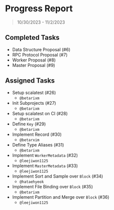 # Progress Report

> 10/30/2023 - 11/2/2023

## Completed Tasks

- Data Structure Proposal (#6)
- RPC Protocol Proposal (#7)
- Worker Proposal (#8)
- Master Proposal (#9)

## Assigned Tasks

- Setup scalatest (#26)
  - `@betarixm`
- Init Subprojects (#27)
  - `@betarixm`
- Setup scalatest on CI (#28)
  - `@betarixm`
- Define `Key` (#29)
  - `@betarixm`
- Implement Record (#30)
  - `@betarxim`
- Define Type Aliases (#31)
  - `@betarixm`
- Implement `WorkerMetadata` (#32)
  - `@leejiwon1125`
- Implement `MasterMetadata` (#33)
  - `@leejiwon1125`
- Implement Sort and Sample over `Block` (#34)
  - `@hataehyeok`
- Implement File Binding over `Block` (#35)
  - `@betarixm`
- Implement Partition and Merge over `Block` (#36)
  - `@leejiwon1125`
